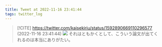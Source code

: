 ```yaml
---
title: Tweet at 2022-11-16 23:41:44
tags: twitter_log
---
```


> [!CITE] https://twitter.com/kaisekiriu/status/1592890669110296577 (2022-11-16 23:41:44)
> ![](https://twitter.com/kaisekiriu/status/1592890669110296577)
> それはともかくとして、こういう論文が出てくれるのは本当にありがたい。
